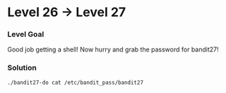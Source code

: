 # Level 26 -> Level 27

### Level Goal
Good job getting a shell! Now hurry and grab the password for bandit27!

### Solution
`./bandit27-do cat /etc/bandit_pass/bandit27`
